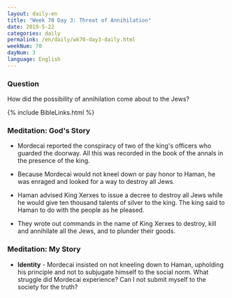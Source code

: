 ```yaml
---
layout: daily-en
title: "Week 70 Day 3: Threat of Annihilation"
date: 2019-5-22 
categories: daily
permalink: /en/daily/wk70-day3-daily.html
weekNum: 70
dayNum: 3
language: English
---
```


### Question     
How did the possibility of annihilation come about to the Jews?

{% include BibleLinks.html %} 

### Meditation: God's Story   
+ Mordecai reported the conspiracy of two of the king's officers who guarded the doorway. All this was recorded in the book of the annals in the presence of the king. 

+ Because Mordecai would not kneel down or pay honor to Haman, he was enraged and looked for a way to destroy all Jews. 

+ Haman advised King Xerxes to issue a decree to destroy all Jews while he would give ten thousand talents of silver to the king. The king said to Haman to do with the people as he pleased. 

+ They wrote out commands in the name of King Xerxes to destroy, kill and annihilate all the Jews, and to plunder their goods. 

### Meditation: My Story   
+ **Identity** - Mordecai insisted on not kneeling down to Haman, upholding his principle and not to subjugate himself to the social norm. What struggle did Mordecai experience? Can I not submit myself to the society for the truth?  
